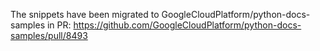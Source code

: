 The snippets have been migrated to GoogleCloudPlatform/python-docs-samples in PR: https://github.com/GoogleCloudPlatform/python-docs-samples/pull/8493